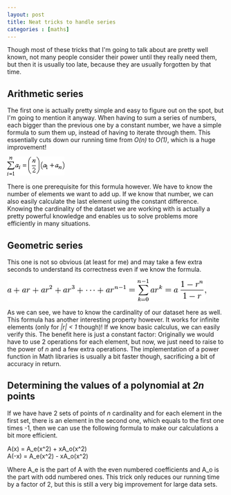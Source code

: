 ```yaml
---
layout: post
title: Neat tricks to handle series
categories : [maths]
---
```


Though most of these tricks that I'm going to talk about are pretty well known, not many people consider their power until they really need them, but then it is usually too late, because they are usually forgotten by that time.

## Arithmetic series

The first one is actually pretty simple and easy to figure out on the spot, but I'm going to mention it anyway. When having to sum a series of numbers, each bigger than the previous one by a constant number, we have a simple formula to sum them up, instead of having to iterate through them. This essentially cuts down our running time from *O(n)* to *O(1)*, which is a huge improvement!

![The formula](/images/arithmeticsum.gif)

There is one prerequisite for this formula however. We have to know the number of elements we want to add up. If we know that number, we can also easily calculate the last element using the constant difference. Knowing the cardinality of the dataset we are working with is actually a pretty powerful knowledge and enables us to solve problems more efficiently in many situations.

## Geometric series

This one is not so obvious (at least for me) and may take a few extra seconds to understand its correctness even if we know the formula. 

![The formula](/images/geometricsum.png)

As we can see, we have to know the cardinality of our dataset here as well. This formula has another interesting property however. It works for infinite elements (only for *&#124;r&#124; < 1* though)! If we know basic calculus, we can easily verify this. The benefit here is just a constant factor: Originally we would have to use 2 operations for each element, but now, we just need to raise to the power of *n* and a few extra operations. The implementation of a power function in Math libraries is usually a bit faster though, sacrificing a bit of accuracy in return.

## Determining the values of a polynomial at *2n* points

If we have have 2 sets of points of *n* cardinality and for each element in the first set, there is an element in the second one, which equals to the first one times -1, then we can use the following formula to make our calculations a bit more efficient.

A(x) = A_e(x^2) + xA_o(x^2)<br>
A(-x) = A_e(x^2) - xA_o(x^2)

Where A_e is the part of A with the even numbered coefficients and A_o is the part with odd numbered ones. This trick only reduces our running time by a factor of 2, but this is still a very big improvement for large data sets.